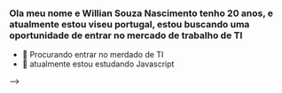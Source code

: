 ### Ola meu nome e Willian Souza Nascimento tenho 20 anos, e atualmente estou viseu portugal, estou buscando uma oportunidade de entrar no mercado de trabalho de TI


- 🔭 Procurando entrar no merdado de TI
- 🌱 atualmente estou estudando Javascript

-->

